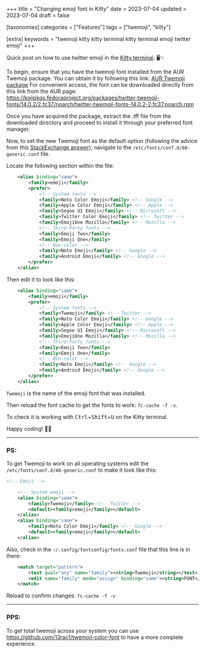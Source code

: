 +++
title = "Changing emoji font in Kitty"
date = 2023-07-04
updated = 2023-07-04
draft = false

[taxonomies]
categories = ["Features"]
tags = ["twemoji", "kitty"]

[extra]
keywords = "twemoji kitty kitty terminal kitty terminal emoji twitter emoji"
+++

Quick post on how to use twitter emoji in the [Kitty terminal](https://sw.kovidgoyal.net/kitty/). 🖥️✨

<!-- more -->

To begin, ensure that you have the twemoji font installed from the AUR Twemoji package. You can obtain it by following this link: [AUR Twemoji package](https://aur.archlinux.org/packages/ttf-twemoji) For convenient access, the font can be downloaded directly from this link from the AUR page: <https://kojipkgs.fedoraproject.org/packages/twitter-twemoji-fonts/14.0.2/2.fc37/noarch/twitter-twemoji-fonts-14.0.2-2.fc37.noarch.rpm>

Once you have acquired the package, extract the .tff file from the downloaded directory and proceed to install it through your preferred font manager.

Now, to set the new Twemoji font as the default option (following the advice from this [StackExchange answer](https://askubuntu.com/questions/1161516/ubuntu-18-04-gnome-3-28-how-to-change-default-emoji-font-noto-color-emoji)), navigate to the `/etc/fonts/conf.d/60-generic.conf` file.

Locate the following section within the file:
```xml
	<alias binding="same">
		<family>emoji</family>
		<prefer>
			<!-- System fonts -->
			<family>Noto Color Emoji</family> <!-- Google -->
			<family>Apple Color Emoji</family> <!-- Apple -->
			<family>Segoe UI Emoji</family> <!-- Microsoft -->
            <family>Twitter Color Emoji</family> <!-- Twitter -->
			<family>EmojiOne Mozilla</family> <!-- Mozilla -->
			<!-- Third-Party fonts -->
			<family>Emoji Two</family>
			<family>Emoji One</family>
			<!-- Non-color -->
			<family>Noto Emoji</family> <!-- Google -->
			<family>Android Emoji</family> <!-- Google -->
		</prefer>
	</alias>
```

Then edit it to look like this:
```xml
	<alias binding="same">
		<family>emoji</family>
		<prefer>
			<!-- System fonts -->
			<family>Twemoji</family> <!-- Twitter -->
			<family>Noto Color Emoji</family> <!-- Google -->
			<family>Apple Color Emoji</family> <!-- Apple -->
			<family>Segoe UI Emoji</family> <!-- Microsoft -->
			<family>EmojiOne Mozilla</family> <!-- Mozilla -->
			<!-- Third-Party fonts -->
			<family>Emoji Two</family>
			<family>Emoji One</family>
			<!-- Non-color -->
			<family>Noto Emoji</family> <!-- Google -->
			<family>Android Emoji</family> <!-- Google -->
		</prefer>
	</alias>
```
`Twemoji` is the name of the emoji font that was installed.

Then reload the font cache to get the fonts to work: `fc-cache -f -v`.

To check it is working with <kbd>Ctrl</kbd>+<kbd>Shift</kbd>+<kbd>U</kbd> on the Kitty terminal.

Happy coding! 🧑‍💻

___

### PS:

To get Twemoji to work on all operating systems edit the `/etc/fonts/conf.d/48-generic.conf` to make it look like this:
```xml
<!-- Emoji -->

	<!-- System emoji -->
	<alias binding="same">
		<family>Twemoji</family> <!-- Twitter -->
		<default><family>emoji</family></default>
	</alias>
	<alias binding="same">
		<family>Noto Color Emoji</family> <!-- Google -->
		<default><family>emoji</family></default>
	</alias>
```

Also, check in the `~/.config/fontconfig/fonts.conf` file that this line is in there:
```xml
    <match target="pattern">
        <test qual="any" name="family"><string>Twemoji</string></test>
        <edit name="family" mode="assign" binding="same"><string>FONT</string></edit>
    </match>
```

Reload to confirm changes: `fc-cache -f -v`

---
### PPS:

To get total twemoji across your system you can use <https://github.com/13rac1/twemoji-color-font> to have a more complete experience.